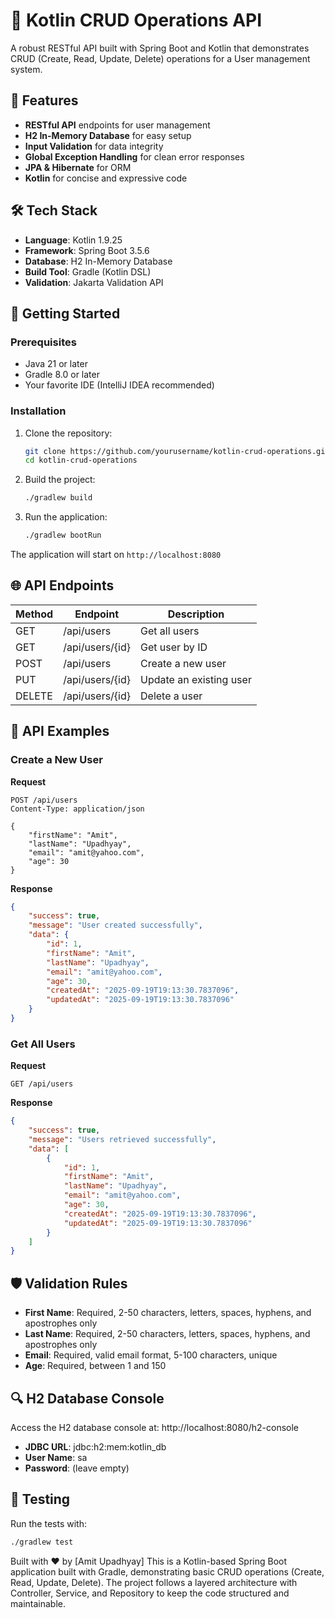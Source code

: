 # 🚀 Kotlin CRUD Operations API

A robust RESTful API built with Spring Boot and Kotlin that demonstrates CRUD (Create, Read, Update, Delete) operations for a User management system.

## 🌟 Features

- **RESTful API** endpoints for user management
- **H2 In-Memory Database** for easy setup
- **Input Validation** for data integrity
- **Global Exception Handling** for clean error responses
- **JPA & Hibernate** for ORM
- **Kotlin** for concise and expressive code

## 🛠️ Tech Stack

- **Language**: Kotlin 1.9.25
- **Framework**: Spring Boot 3.5.6
- **Database**: H2 In-Memory Database
- **Build Tool**: Gradle (Kotlin DSL)
- **Validation**: Jakarta Validation API

## 🚀 Getting Started

### Prerequisites

- Java 21 or later
- Gradle 8.0 or later
- Your favorite IDE (IntelliJ IDEA recommended)

### Installation

1. Clone the repository:
   ```bash
   git clone https://github.com/yourusername/kotlin-crud-operations.git
   cd kotlin-crud-operations
   ```

2. Build the project:
   ```bash
   ./gradlew build
   ```

3. Run the application:
   ```bash
   ./gradlew bootRun
   ```

The application will start on `http://localhost:8080`

## 🌐 API Endpoints

| Method | Endpoint          | Description                |
|--------|-------------------|----------------------------|
| GET    | /api/users        | Get all users              |
| GET    | /api/users/{id}   | Get user by ID             |
| POST   | /api/users        | Create a new user          |
| PUT    | /api/users/{id}   | Update an existing user    |
| DELETE | /api/users/{id}   | Delete a user              |

## 📝 API Examples

### Create a New User

**Request**
```http
POST /api/users
Content-Type: application/json

{
    "firstName": "Amit",
    "lastName": "Upadhyay",
    "email": "amit@yahoo.com",
    "age": 30
}
```

**Response**
```json
{
    "success": true,
    "message": "User created successfully",
    "data": {
        "id": 1,
        "firstName": "Amit",
        "lastName": "Upadhyay",
        "email": "amit@yahoo.com",
        "age": 30,
        "createdAt": "2025-09-19T19:13:30.7837096",
        "updatedAt": "2025-09-19T19:13:30.7837096"
    }
}
```

### Get All Users

**Request**
```http
GET /api/users
```

**Response**
```json
{
    "success": true,
    "message": "Users retrieved successfully",
    "data": [
        {
            "id": 1,
            "firstName": "Amit",
            "lastName": "Upadhyay",
            "email": "amit@yahoo.com",
            "age": 30,
            "createdAt": "2025-09-19T19:13:30.7837096",
            "updatedAt": "2025-09-19T19:13:30.7837096"
        }
    ]
}
```

## 🛡️ Validation Rules

- **First Name**: Required, 2-50 characters, letters, spaces, hyphens, and apostrophes only
- **Last Name**: Required, 2-50 characters, letters, spaces, hyphens, and apostrophes only
- **Email**: Required, valid email format, 5-100 characters, unique
- **Age**: Required, between 1 and 150

## 🔍 H2 Database Console

Access the H2 database console at: http://localhost:8080/h2-console

- **JDBC URL**: jdbc:h2:mem:kotlin_db
- **User Name**: sa
- **Password**: (leave empty)

## 🧪 Testing

Run the tests with:
```bash
./gradlew test
```

Built with ❤️ by [Amit Upadhyay]
This is a Kotlin-based Spring Boot application built with Gradle, demonstrating basic CRUD operations (Create, Read, Update, Delete). The project follows a layered architecture with Controller, Service, and Repository to keep the code structured and maintainable.

